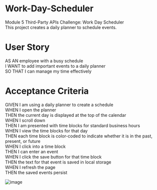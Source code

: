 # Work-Day-Scheduler
Module 5 Third-Party APIs Challenge: Work Day Scheduler  
This project creates a daily planner to schedule events. 

# User Story  
AS AN employee with a busy schedule  
I WANT to add important events to a daily planner  
SO THAT I can manage my time effectively  



# Acceptance Criteria  
GIVEN I am using a daily planner to create a schedule  
WHEN I open the planner  
THEN the current day is displayed at the top of the calendar  
WHEN I scroll down  
THEN I am presented with time blocks for standard business hours  
WHEN I view the time blocks for that day  
THEN each time block is color-coded to indicate whether it is in the past, present, or future  
WHEN I click into a time block  
THEN I can enter an event  
WHEN I click the save button for that time block  
THEN the text for that event is saved in local storage  
WHEN I refresh the page  
THEN the saved events persist  

![image](https://user-images.githubusercontent.com/126404917/230795164-90f6bfeb-1f66-4329-9302-58c991b3d4fe.png)
